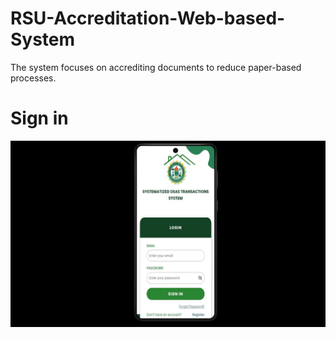 # RSU-Accreditation-Web-based-System
The system focuses on accrediting documents to reduce paper-based processes.
# Sign in 
![Sign in](https://github.com/JuanitoTamboong/RSU-Accreditation-Web-based-System/blob/main/assets/login.png?raw=true)
